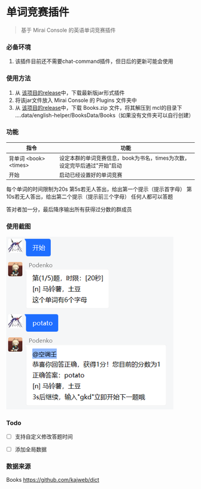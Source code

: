# 单词竞赛插件

> 基于 Mirai Console 的英语单词竞赛插件

### 必备环境

1. 该插件目前还不需要chat-command插件，但日后的更新可能会使用

### 使用方法

1. 从 [该项目的release](https://github.com/DRSalieri/miraitest/releases)中，下载最新版jar形式插件
2. 将该jar文件放入 Mirai Console 的 Plugins 文件夹中
3. 从 [该项目的release](https://github.com/DRSalieri/miraitest/releases)中，下载 Books.zip 文件，将其解压到 mcl的目录下 ....data/english-helper/BooksData/Books（如果没有文件夹可以自行创建）

### 功能

| 指令                      | 功能                                                         |
| ------------------------- | ------------------------------------------------------------ |
| 背单词 \<book\> \<times\> | 设定本群的单词竞赛信息，book为书名，times为次数，设定完毕后通过"开始"启动 |
| 开始                      | 启动已经设置好的单词竞赛                                     |

每个单词的时间限制为20s
第5s若无人答出，给出第一个提示（提示首字母）
第10s若无人答出，给出第二个提示（提示前三个字母）
任何人都可以答题

答对者加一分，最后降序输出所有获得过分数的群成员

### 使用截图

![image-20210809132531588](image.png)

### Todo

- [ ] 支持自定义修改答题时间

- [ ] 添加全局数据

### 数据来源

Books  https://github.com/kajweb/dict

